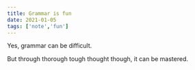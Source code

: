 ```yaml
---
title: Grammar is fun
date: 2021-01-05
tags: ['note','fun']
---
```


Yes, grammar can be difficult.

But through thorough tough thought though, it can be mastered.
